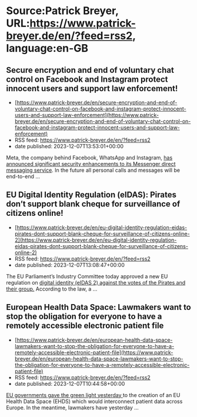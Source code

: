 # Source:Patrick Breyer, URL:https://www.patrick-breyer.de/en/?feed=rss2, language:en-GB

## Secure encryption and end of voluntary chat control on Facebook and Instagram protect innocent users and support law enforcement!
 - [https://www.patrick-breyer.de/en/secure-encryption-and-end-of-voluntary-chat-control-on-facebook-and-instagram-protect-innocent-users-and-support-law-enforcement](https://www.patrick-breyer.de/en/secure-encryption-and-end-of-voluntary-chat-control-on-facebook-and-instagram-protect-innocent-users-and-support-law-enforcement)
 - RSS feed: https://www.patrick-breyer.de/en/?feed=rss2
 - date published: 2023-12-07T13:53:01+00:00

<p>Meta, the company behind Facebook, WhatsApp and Instagram, <a href="https://about.fb.com/news/2023/12/default-end-to-end-encryption-on-messenger/">has announced significant security enhancements to its Messenger direct messaging service</a>. In the future all personal calls and messages will be end-to-end <span>…</span></p>

## EU Digital Identity Regulation (eIDAS): Pirates don’t support blank cheque for surveillance of citizens online!
 - [https://www.patrick-breyer.de/en/eu-digital-identity-regulation-eidas-pirates-dont-support-blank-cheque-for-surveillance-of-citizens-online-2](https://www.patrick-breyer.de/en/eu-digital-identity-regulation-eidas-pirates-dont-support-blank-cheque-for-surveillance-of-citizens-online-2)
 - RSS feed: https://www.patrick-breyer.de/en/?feed=rss2
 - date published: 2023-12-07T13:08:47+00:00

<p>The EU Parliament&#8217;s Industry Committee today approved a new EU regulation on <a href="https://www.europarl.europa.eu/news/en/press-room/20231106IPR09006/eu-wide-digital-wallet-meps-reach-deal-with-council">digital identity (eIDAS 2) against the votes of the Pirates and their group.</a> According to the law, a <span>…</span></p>

## European Health Data Space: Lawmakers want to stop the obligation for everyone to have a remotely accessible electronic patient file
 - [https://www.patrick-breyer.de/en/european-health-data-space-lawmakers-want-to-stop-the-obligation-for-everyone-to-have-a-remotely-accessible-electronic-patient-file](https://www.patrick-breyer.de/en/european-health-data-space-lawmakers-want-to-stop-the-obligation-for-everyone-to-have-a-remotely-accessible-electronic-patient-file)
 - RSS feed: https://www.patrick-breyer.de/en/?feed=rss2
 - date published: 2023-12-07T10:44:58+00:00

<p><a href="https://www.consilium.europa.eu/en/press/press-releases/2023/12/06/european-health-data-space-council-agrees-its-position/">EU governments gave the green light yesterday </a>to the creation of an EU Health Data Space (EHDS) which would interconnect patient data across Europe. In the meantime, lawmakers have yesterday <span>…</span></p>

